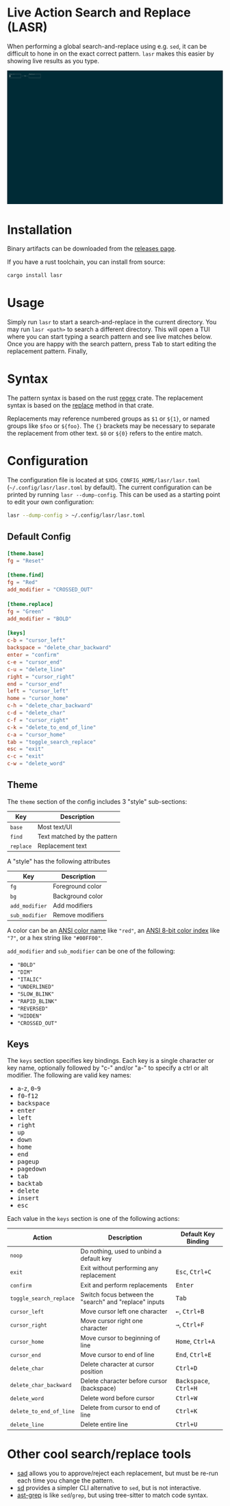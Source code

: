 # Live Action Search and Replace (LASR)

When performing a global search-and-replace using e.g. `sed`, it can be difficult to hone in on the exact correct pattern.
`lasr` makes this easier by showing live results as you type.

![Example of using lasr](lasr.gif)

# Installation

Binary artifacts can be downloaded from the [releases page](https://github.com/rcorre/lasr/releases).

If you have a rust toolchain, you can install from source:

```bash
cargo install lasr
```

# Usage

Simply run `lasr` to start a search-and-replace in the current directory. You may run `lasr <path>` to search a different directory.
This will open a TUI where you can start typing a search pattern and see live matches below.
Once you are happy with the search pattern, press <kbd>Tab</kbd> to start editing the replacement pattern.
Finally,

# Syntax

The pattern syntax is based on the rust [regex](https://docs.rs/regex/latest/regex/#syntax) crate.
The replacement syntax is based on the [replace](https://docs.rs/regex/latest/regex/struct.Regex.html#method.replace) method in that crate.

Replacements may reference numbered groups as `$1` or `${1}`, or named groups like `$foo` or `${foo}`. The `{}` brackets may be necessary to separate the replacement from other text. `$0` or `${0}` refers to the entire match.

# Configuration

The configuration file is located at `$XDG_CONFIG_HOME/lasr/lasr.toml` (`~/.config/lasr/lasr.toml` by default).
The current configuration can be printed by running `lasr --dump-config`. This can be used as a starting point to edit your own configuration:

```bash
lasr --dump-config > ~/.config/lasr/lasr.toml
```

## Default Config

```toml
[theme.base]
fg = "Reset"

[theme.find]
fg = "Red"
add_modifier = "CROSSED_OUT"

[theme.replace]
fg = "Green"
add_modifier = "BOLD"

[keys]
c-b = "cursor_left"
backspace = "delete_char_backward"
enter = "confirm"
c-e = "cursor_end"
c-u = "delete_line"
right = "cursor_right"
end = "cursor_end"
left = "cursor_left"
home = "cursor_home"
c-h = "delete_char_backward"
c-d = "delete_char"
c-f = "cursor_right"
c-k = "delete_to_end_of_line"
c-a = "cursor_home"
tab = "toggle_search_replace"
esc = "exit"
c-c = "exit"
c-w = "delete_word"
```

## Theme

The `theme` section of the config includes 3 "style" sub-sections:

| Key       | Description                 |
|-----------|---------------------------- |
| `base`    | Most text/UI                |
| `find`    | Text matched by the pattern |
| `replace` | Replacement text            |

A "style" has the following attributes

| Key            | Description      |
|----------------|------------------|
| `fg`           | Foreground color |
| `bg`           | Background color |
| `add_modifier` | Add modifiers    |
| `sub_modifier` | Remove modifiers |

A color can be an [ANSI color name] like `"red"`, an [ANSI 8-bit color index] like `"7"`, or a hex string like `"#00FF00"`.

[ANSI color name]: https://docs.rs/ratatui/latest/ratatui/style/enum.Color.html
[ANSI 8-bit color index]: https://en.wikipedia.org/wiki/ANSI_escape_code#8-bit

`add_modifier` and `sub_modifier` can be one of the following:

- `"BOLD"`
- `"DIM"`
- `"ITALIC"`
- `"UNDERLINED"`
- `"SLOW_BLINK"`
- `"RAPID_BLINK"`
- `"REVERSED"`
- `"HIDDEN"`
- `"CROSSED_OUT"`

## Keys

The `keys` section specifies key bindings. Each key is a single character or key name, optionally followed by "c-" and/or "a-" to specify a ctrl or alt modifier. The following are valid key names:

- <kbd>a</kbd>-<kbd>z</kbd>, <kbd>0</kbd>-<kbd>9</kbd>
- <kbd>f0</kbd>-<kbd>f12</kbd>
- <kbd>backspace</kbd>
- <kbd>enter</kbd>
- <kbd>left</kbd>
- <kbd>right</kbd>
- <kbd>up</kbd>
- <kbd>down</kbd>
- <kbd>home</kbd>
- <kbd>end</kbd>
- <kbd>pageup</kbd>
- <kbd>pagedown</kbd>
- <kbd>tab</kbd>
- <kbd>backtab</kbd>
- <kbd>delete</kbd>
- <kbd>insert</kbd>
- <kbd>esc</kbd>

Each value in the `keys` section is one of the following actions:

| Action                  | Description                                             | Default Key Binding                       |
|-------------------------|-------------------------------------------------------- |-------------------------------------------|
| `noop`                  | Do nothing, used to unbind a default key                |                                           |
| `exit`                  | Exit without performing any replacement                 | <kbd>Esc</kbd>, <kbd>Ctrl+C</kbd>         |
| `confirm`               | Exit and perform replacements                           | <kbd>Enter</kbd>                          |
| `toggle_search_replace` | Switch focus between the "search" and "replace" inputs  | <kbd>Tab</kbd>                            |
| `cursor_left`           | Move cursor left one character                          | <kbd>←</kbd>, <kbd>Ctrl+B</kbd>           |
| `cursor_right`          | Move cursor right one character                         | <kbd>→</kbd>, <kbd>Ctrl+F</kbd>           |
| `cursor_home`           | Move cursor to beginning of line                        | <kbd>Home</kbd>, <kbd>Ctrl+A</kbd>        |
| `cursor_end`            | Move cursor to end of line                              | <kbd>End</kbd>, <kbd>Ctrl+E</kbd>         |
| `delete_char`           | Delete character at cursor position                     | <kbd>Ctrl+D</kbd>                         |
| `delete_char_backward`  | Delete character before cursor (backspace)              | <kbd>Backspace</kbd>, <kbd>Ctrl+H</kbd>   |
| `delete_word`           | Delete word before cursor                               | <kbd>Ctrl+W</kbd>                         |
| `delete_to_end_of_line` | Delete from cursor to end of line                       | <kbd>Ctrl+K</kbd>                         |
| `delete_line`           | Delete entire line                                      | <kbd>Ctrl+U</kbd>                         |

# Other cool search/replace tools

- [sad](https://github.com/ms-jpq/sad) allows you to approve/reject each replacement, but must be re-run each time you change the pattern.
- [sd](https://github.com/chmln/sd) provides a simpler CLI alternative to `sed`, but is not interactive.
- [ast-grep](https://github.com/ast-grep/ast-grep) is like `sed`/`grep`, but using tree-sitter to match code syntax.
